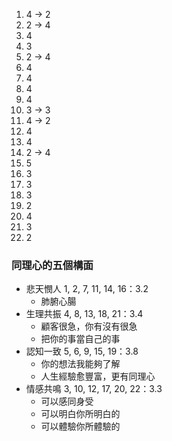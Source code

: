 1. 4 -> 2
2. 2 -> 4
3. 4
4. 3
5. 2 -> 4
6. 4
7. 4
8. 4
9. 4
10. 3 -> 3
11. 4 -> 2
12. 4
13. 4
14. 2 -> 4
15. 5
16. 3
17. 3
18. 3
19. 2
20. 4
21. 3
22. 2

### 同理心的五個構面
- 悲天憫人 1, 2, 7, 11, 14, 16：3.2
	- 肺腑心腸
- 生理共振 4, 8, 13, 18, 21：3.4
	- 顧客很急，你有沒有很急
	- 把你的事當自己的事
- 認知一致 5, 6, 9, 15, 19：3.8
	- 你的想法我能夠了解
	- 人生經驗愈豐富，更有同理心
- 情感共鳴 3, 10, 12, 17, 20, 22：3.3
	- 可以感同身受
	- 可以明白你所明白的
	- 可以體驗你所體驗的